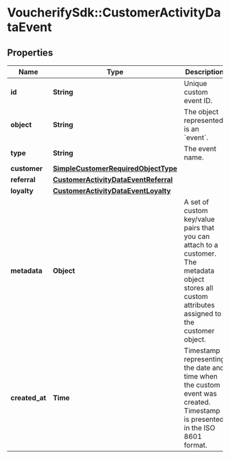 # VoucherifySdk::CustomerActivityDataEvent

## Properties

| Name | Type | Description | Notes |
| ---- | ---- | ----------- | ----- |
| **id** | **String** | Unique custom event ID. | [optional] |
| **object** | **String** | The object represented is an &#x60;event&#x60;. | [optional][default to &#39;event&#39;] |
| **type** | **String** | The event name. | [optional] |
| **customer** | [**SimpleCustomerRequiredObjectType**](SimpleCustomerRequiredObjectType.md) |  | [optional] |
| **referral** | [**CustomerActivityDataEventReferral**](CustomerActivityDataEventReferral.md) |  | [optional] |
| **loyalty** | [**CustomerActivityDataEventLoyalty**](CustomerActivityDataEventLoyalty.md) |  | [optional] |
| **metadata** | **Object** | A set of custom key/value pairs that you can attach to a customer. The metadata object stores all custom attributes assigned to the customer object. | [optional] |
| **created_at** | **Time** | Timestamp representing the date and time when the custom event was created. Timestamp is presented in the ISO 8601 format. | [optional] |


